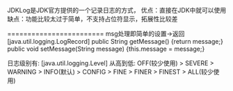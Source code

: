 JDKLog是JDK官方提供的一个记录日志的方式，
优点：直接在JDK中就可以使用
缺点：功能比较太过于简单，不支持占位符显示，拓展性比较差

========================
msg处理即简单的设置->返回
[java.util.logging.LogRecord]
public String getMessage() {return message;}
public void setMessage(String message) {this.message = message;}

日志级别有:
[java.util.logging.Level]
从高到低: OFF(较少使用) > SEVERE > WARNING > INFO(默认) > CONFIG > FINE > FINER > FINEST > ALL(较少使用)